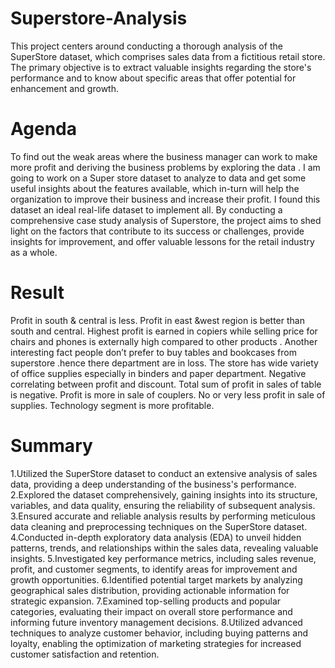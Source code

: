 # Superstore-Analysis
This project centers around conducting a thorough analysis of the SuperStore dataset, which comprises sales data from a fictitious retail store. The primary objective is to extract valuable insights regarding the store's performance and to know about specific areas that offer potential for enhancement and growth.
# Agenda
To find out the weak areas where the business manager can work to make more profit and deriving the business problems by exploring the data . I am going to work on a Super store dataset to analyze to data and get some useful insights about the features available, which in-turn will help the organization to improve their business and increase their profit. I found this dataset an ideal real-life dataset to implement all. By conducting a comprehensive case study analysis of Superstore, the project aims to shed light on the factors that contribute to its success or challenges, provide insights for improvement, and offer valuable lessons for the retail industry as a whole.
# Result
Profit in south & central is less. Profit in east &west region is better than south and central. Highest profit is earned in copiers while selling price for chairs and phones is externally high compared to other products . Another interesting fact people don’t prefer to buy tables and bookcases from superstore .hence there department are in loss. The store has wide variety of office supplies especially in binders and paper department. Negative correlating between profit and discount. Total sum of profit in sales of table is negative. Profit is more in sale of couplers. No or very less profit in sale of supplies. Technology segment is more profitable.
# Summary
1.Utilized the SuperStore dataset to conduct an extensive analysis of sales data, providing a deep understanding of the business's performance. 
2.Explored the dataset comprehensively, gaining insights into its structure, variables, and data quality, ensuring the reliability of subsequent analysis.
3.Ensured accurate and reliable analysis results by performing meticulous data cleaning and preprocessing techniques on the SuperStore dataset. 
4.Conducted in-depth exploratory data analysis (EDA) to unveil hidden patterns, trends, and relationships within the sales data, revealing valuable insights.    5.Investigated key performance metrics, including sales revenue, profit, and customer segments, to identify areas for improvement and growth opportunities. 
6.Identified potential target markets by analyzing geographical sales distribution, providing actionable information for strategic expansion.
7.Examined top-selling products and popular categories, evaluating their impact on overall store performance and informing future inventory management decisions.    8.Utilized advanced techniques to analyze customer behavior, including buying patterns and loyalty, enabling the optimization of marketing strategies for increased             customer satisfaction and retention.
